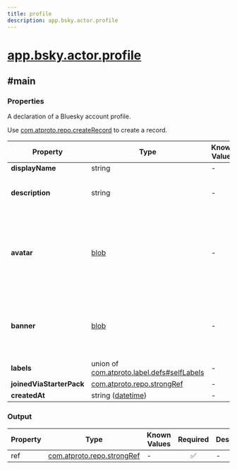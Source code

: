 ```yaml
---
title: profile
description: app.bsky.actor.profile
---
```


# [app.bsky.actor.profile](https://github.com/myConsciousness/atproto.dart/blob/main/lexicons/app/bsky/actor/profile.json)

## #main

### Properties

A declaration of a Bluesky account profile.

Use [com.atproto.repo.createRecord](../../../../lexicons/com/atproto/repo/createRecord.md#main) to create a record.

| Property | Type | Known Values | Required | Description |
| --- | --- | --- | :---: | --- |
| **displayName** | string | - | ❌ | - |
| **description** | string | - | ❌ | Free-form profile description text. |
| **avatar** | [blob](https://atproto.com/specs/data-model#blob-type) | - | ❌ | Small image to be displayed next to posts from account. AKA, 'profile picture' |
| **banner** | [blob](https://atproto.com/specs/data-model#blob-type) | - | ❌ | Larger horizontal image to display behind profile view. |
| **labels** | union of <br/>[com.atproto.label.defs#selfLabels](../../../../lexicons/com/atproto/label/defs.md#selflabels) | - | ❌ | - |
| **joinedViaStarterPack** | [com.atproto.repo.strongRef](../../../../lexicons/com/atproto/repo/strongRef.md#main) | - | ❌ | - |
| **createdAt** | string ([datetime](https://atproto.com/specs/lexicon#datetime)) | - | ❌ | - |

### Output

| Property | Type | Known Values | Required | Description |
| --- | --- | --- | :---: | --- |
| ref | [com.atproto.repo.strongRef](../../../../lexicons/com/atproto/repo/strongRef.md#main) | - | ✅ | - |

